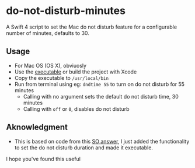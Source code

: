 # do-not-disturb-minutes
A Swift 4 script to set the Mac do not disturb feature for a configurable number of minutes, defaults to 30.

## Usage
- For Mac OS (OS X), obviuosly
- Use the [executable](https://github.com/SombiriX/do-not-disturb-minutes/blob/master/executable/dndtime) or build the project with Xcode
- Copy the executable to `/usr/local/bin`
- Run from terminal using eg: `dndtime 55` to turn on do not disturb for 55 minutes
    - Calling with no argument sets the default do not disturb time, 30 minutes
    - Calling with `off` or `0`, disables do not disturb

## Aknowledgment
- This is based on code from this [SO answer](https://stackoverflow.com/a/45645595/6054814), I just added the functionality to set the do not disturb duration and made it executable.

I hope you've found this useful
